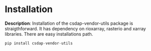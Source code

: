 # Installation

**Description**:
Installation of the csdap-vendor-utils package is straigthforward. It has dependency on rioxarray, rasterio and xarray libraries. There are easy installations path.

```python
pip install csdap-vendor-utils
```
